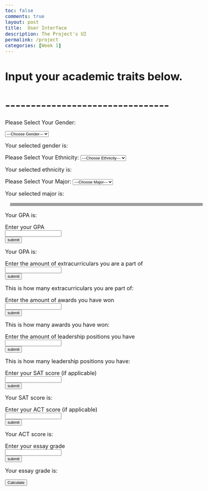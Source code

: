 ```yaml
---
toc: false
comments: true
layout: post
title:  User Interface
description: The Project's UI
permalink: /project
categories: [Week 1]
---
```


# Input your academic traits below. 
# --------------------------------

<!-- Dropdown: Genders  -->
<html>
  <style>
    body {
      font-size: 18px !important;
    }
    select {
      text-align: center !important;
      left: 50% !important;
    }
  </style>
  <script>
  function gen() {
      var genderList = document.getElementById("genderList");
      document.getElementById("gender").innerHTML = genderList.options[genderList.selectedIndex].text;
    }
  </script>
  <body>
<!-- Choices  -->
    <form>
      <p id="dropdown">Please Select Your Gender:</p>
        <select id="genderList" onchange="gen()">
            <option> ---Choose Gender--- </option>  
            <option> Male </option>  
            <option> Female </option>  
        </select>
      <p>Your selected gender is: <font color = "#ffffc2"><t id = "gender"></t></font></p>
    </form>
  </body>
</html>
<!-- Dropdown: Ethnicity  -->
<html>
  <script>
    function eth() {
      var ethnicityList=document.getElementById("ethnicityList");
      document.getElementById("ethnicity").innerHTML=ethnicityList.options[ethnicityList.selectedIndex].text;
    }
  </script>
  <body>
<!-- Choices  -->
    <form>
      Please Select Your Ethnicity:
        <select id="ethnicityList" onchange="eth()">
            <option> ---Choose Ethnicity--- </option>  
            <option> White </option>  
            <option> Hispanic </option>  
            <option> African-American </option>  
            <option> Asian </option>  
            <option> Other </option>  
        </select>
      <p>Your selected ethnicity is: <font color = "#ffffc2"><t id = "ethnicity"></t></font></p>
    </form>
  </body>
</html>
<!-- Dropdown: Majors  -->
<html>
  <script>
  function maj() {
      var majorList=document.getElementById("majorList");
      document.getElementById("major").innerHTML=majorList.options[majorList.selectedIndex].text;
    }
  </script>
  <body>
<!-- Choices  -->
    <form>
      Please Select Your Major:
        <select id="majorList" onchange="maj()">
            <option> ---Choose Major--- </option>  
            <option> Computer Science </option>  
            <option> Business </option>  
            <option> Biology </option>  
            <option> Politics </option>  
            <option> Engineering </option>  
            <option> Social Sciences </option>
            <option> English </option>
            <option> Other </option>
        </select>
      <p>Your selected major is: <font color = "#ffffc2"><t id = "major"></t></font></p>
    </form>
  </body>
</html>
<!-- Textboxes -->
<html>
  <head>
    <meta name="viewport" content="width=device-width, initial-scale=1">
      <style>
        .slidecontainer {
          width: 100%;
        }
        .sliders {
          -webkit-appearance: none;
          width: 100%;
          height: 10px;
          border-radius: 5px;
          background: #878787 !important;
          outline: none;
          opacity: 0.8;
          -webkit-transition: .2s;
          transition: opacity .2s;
        }
        .sliders:hover {
          opacity: 1;
        }
        .sliders::-webkit-slider-thumb {
          -webkit-appearance: none;
          appearance: none;
          width: 15px;
          height: 15px;
          border-radius: 50%;
          background: #ffffff;
          outline: #ffffff;
          cursor: pointer;
        }
        .sliders::-moz-range-thumb {
          width: 10px;
          height: 10px;
          border-radius: 50%;
          background: #ffffff;
          cursor: pointer;
        }
      </style>
    </head>
  <body>
    <div class="slidecontainer">
      <input type="range" min="0" max="4" step="0.01" value="0" class="sliders" id="myRange">
      <p>Your GPA is: <span id="demo"></span></p>
    </div>
    <script>
      var slider = document.getElementById("myRange");
      var output = document.getElementById("demo");
      output.innerHTML = slider.value;
      slider.oninput = function() {
        output.innerHTML = this.value;
      }
    </script>
  </body>
</html>
<html lang="en">
  <head>
    <meta charset="UTF-8">
    <meta http-equiv="X-UA-Compatible" content="IE=edge">
    <meta name="viewport" content="width=device-width, initial-scale=1.0">
    <title>Document</title>
  </head>
  <body>
    <label> Enter your GPA</label><br>
      <input type = "text" id = "gpa"><br>
        <button type="button" id="gpabutton">submit</button>
    <script src="script.js">
    </script>
    <script>
      document.getElementById("gpabutton").onclick = function() {
          var gpa = document.getElementById("gpa").value;
          console.log("Your GPA is ",gpa);
          document.getElementById("gpaResult").innerHTML = gpa;
      }
    </script>
    <p>Your GPA is: <font color = "#ffffc2"><t id = "gpaResult"></t></font></p>
  </body>
</html>
<html lang="en">
  <head>
    <meta charset="UTF-8">
    <meta http-equiv="X-UA-Compatible" content="IE=edge">
    <meta name="viewport" content="width=device-width, initial-scale=1.0">
    <title>Document</title>
  </head>
  <body>
    <label> Enter the amount of extracurriculars you are a part of</label><br>
      <input type = "text" id = "ec"><br>
        <button type="button" id="ecbutton">submit</button>
      <script src="script.js">
      </script>
      <script>
        document.getElementById("ecbutton").onclick = function() {
          var ec = document.getElementById("ec").value;
          console.log("This is how many extracurriculars you are part of: ",ec);
          document.getElementById("ecResult").innerHTML = ec;
        }
  </script>
  <p>This is how many extracurriculars you are part of: <font color = 
  "#ffffc2"><t id = "ecResult"></t></font></p>
  </body>
</html>
<html lang="en">
  <head>
    <meta charset="UTF-8">
    <meta http-equiv="X-UA-Compatible" content="IE=edge">
    <meta name="viewport" content="width=device-width, initial-scale=1.0">
    <title>Document</title>
  </head>
  <body>
    <label> Enter the amount of awards you have won</label><br>
    <input type = "text" id = "awards"><br>
      <button type="button" id="awardbutton">submit</button>
    <script src="script.js">
    </script>
    <script>
      document.getElementById("awardbutton").onclick = function() {
          var award = document.getElementById("awards").value;
          console.log("This is how many awards you have won: ",award);
          document.getElementById("awardResult").innerHTML = award;
      }
  </script>
  <p>This is how many awards you have won: <font color = "#ffffc2"><t id = "awardResult"></t></font></p>
  </body>
</html>
<html lang="en">
  <head>
    <meta charset="UTF-8">
    <meta http-equiv="X-UA-Compatible" content="IE=edge">
    <meta name="viewport" content="width=device-width, initial-scale=1.0">
    <title>Document</title>
  </head>
  <body>
    <label> Enter the amount of leadership positions you have</label><br>
    <input type = "text" id = "lead"><br>
      <button type="button" id="leadbutton">submit</button>
    <script src="script.js">
    </script>
    <script>
      document.getElementById("leadbutton").onclick = function() {
          var lead = document.getElementById("lead").value;
          console.log("This is how many leadership positions you have: ",lead);
          document.getElementById("leadResult").innerHTML = lead;
      }
    </script>
    <p>This is how many leadership positions you have: <font color = "#ffffc2"><t id = "leadResult"></t></font></p>
  </body>
</html>
<html lang="en">
  <head>
    <meta charset="UTF-8">
    <meta http-equiv="X-UA-Compatible" content="IE=edge">
    <meta name="viewport" content="width=device-width, initial-scale=1.0">
    <title>Document</title>
  </head>
  <body>
    <label> Enter your SAT score (if applicable)</label><br>
    <input type = "text" id = "SAT"><br>
      <button type="button" id="SATbutton">submit</button>
    <script src="script.js">
    </script>
    <script>
      document.getElementById("SATbutton").onclick = function() {
          var SAT = document.getElementById("SAT").value;
          console.log("Your SAT score is: ",SAT);
          document.getElementById("SATResult").innerHTML = SAT;
      }
  </script>
  <p>Your SAT score is: <font color = "#ffffc2"><t id = "SATResult"></t></font></p>
  </body>
</html>
<html lang="en">
  <head>
    <meta charset="UTF-8">
    <meta http-equiv="X-UA-Compatible" content="IE=edge">
    <meta name="viewport" content="width=device-width, initial-scale=1.0">
    <title>Document</title>
  </head>
  <body>
    <label> Enter your ACT score (if applicable)</label><br>
    <input type = "text" id = "ACT"><br>
      <button type="button" id="ACTbutton">submit</button>
    <script src="script.js">
    </script>
    <script>
      document.getElementById("ACTbutton").onclick = function() {
          var ACT = document.getElementById("ACT").value;
          console.log("Your ACT score is: ",ACT);
          document.getElementById("ACTResult").innerHTML = ACT;
      }
  </script>
  <p>Your ACT score is: <font color = "#ffffc2"><t id = "ACTResult"></t></font></p>
  </body>
</html>
<html lang="en">
  <head>
    <meta charset="UTF-8">
    <meta http-equiv="X-UA-Compatible" content="IE=edge">
    <meta name="viewport" content="width=device-width, initial-scale=1.0">
    <title>Document</title>
  </head>
  <body>
    <label> Enter your essay grade </label><br>
    <input type = "text" id = "essay"><br>
      <button type="button" id="essaybutton">submit</button>
    <script src="script.js">
    </script>
    <script>
      document.getElementById("essaybutton").onclick = function() {
          var essay = document.getElementById("essay").value;
          console.log("Your essay grade is: ",essay);
          document.getElementById("essayResult").innerHTML = essay;
      }
  </script>
  <p>Your essay grade is: <font color = "#ffffc2"><t id = "essayResult"></t></font></p>
  </body>
</html>

<button>Calculate</button>
